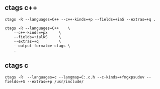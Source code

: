 
## ctags  c++
```
ctags -R --languages=C++ --c++-kinds=+p --fields=+iaS --extras=+q .
```
```
ctags -R --languages=C++ 	\
	--c++-kinds=+px 	\
	--fields=+ialKS		\
	--extras=+q 		\
	--output-format=e-ctags \
	.
```

## ctags c 
```
ctags -R  --languages=c --langmap=C:.c.h --c-kinds=+fmgxpsudev --fields=+S --extras=+p /usr/include/
```

